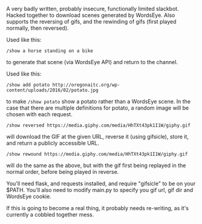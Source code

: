 A very badly written, probably insecure, functionally limited slackbot. Hacked
together to download scenes generated by WordsEye. Also supports the reversing
of gifs, and the rewinding of gifs (first played normally, then reversed).

Used like this:

`/show a horse standing on a bike`

to generate that scene (via WordsEye API) and return to the channel.

Used like this:

`/show add potato http://oregonaitc.org/wp-content/uploads/2016/02/potato.jpg`

to make `/show potato` show a potato rather than a WordsEye scene. In the case
that there are multiple definitions for potato, a random image will be chosen
with each request.

`/show reversed https://media.giphy.com/media/HhTXt43pk1I1W/giphy.gif`

will download the GIF at the given URL, reverse it (using gifsicle), store it,
and return a publicly accessible URL.

`/show rewound https://media.giphy.com/media/HhTXt43pk1I1W/giphy.gif`

will do the same as the above, but with the gif first being replayed in the
normal order, before being played in reverse.


You'll need flask, and requests installed, and require "gifsicle" to be on your
$PATH. You'll also need to modify main.py to specify you gif url, gif dir and
WordsEye cookie.

If this is going to become a real thing, it probably needs re-writing, as it's
currently a cobbled together mess.
